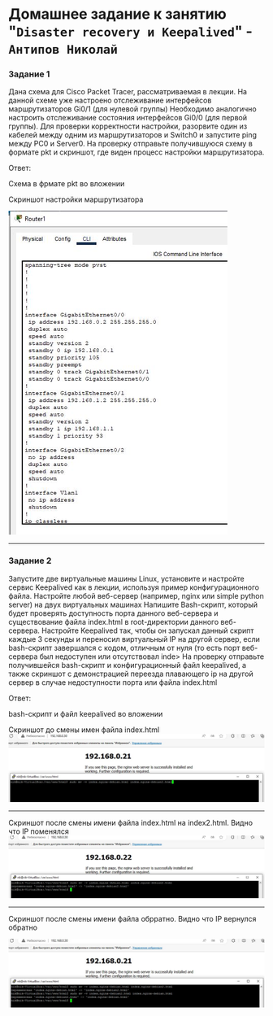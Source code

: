 # Домашнее задание к занятию "`Disaster recovery и Keepalived`" - `Антипов Николай`

### Задание 1

Дана схема для Cisco Packet Tracer, рассматриваемая в лекции.
На данной схеме уже настроено отслеживание интерфейсов маршрутизаторов Gi0/1 (для нулевой группы)
Необходимо аналогично настроить отслеживание состояния интерфейсов Gi0/0 (для первой группы).
Для проверки корректности настройки, разорвите один из кабелей между одним из маршрутизаторов и Switch0 и запустите ping между PC0 и Server0.
На проверку отправьте получившуюся схему в формате pkt и скриншот, где виден процесс настройки маршрутизатора.


Ответ:

Схема в фрмате pkt во вложении

Скриншот настройки маршрутизатора

![скриншот настройки](https://github.com/NikolayAntipov/Keepalived/blob/main/img/1.JPG)

---

### Задание 2

Запустите две виртуальные машины Linux, установите и настройте сервис Keepalived как в лекции, используя пример конфигурационного файла.
Настройте любой веб-сервер (например, nginx или simple python server) на двух виртуальных машинах
Напишите Bash-скрипт, который будет проверять доступность порта данного веб-сервера и существование файла index.html в root-директории данного веб-сервера.
Настройте Keepalived так, чтобы он запускал данный скрипт каждые 3 секунды и переносил виртуальный IP на другой сервер, если bash-скрипт завершался с кодом, отличным от нуля (то есть порт веб-сервера был недоступен или отсутствовал inde>
На проверку отправьте получившейся bash-скрипт и конфигурационный файл keepalived, а также скриншот с демонстрацией переезда плавающего ip на другой сервер в случае недоступности порта или файла index.html

Ответ:

bash-скрипт и файл keepalived во вложении

Скриншот до смены имен файла index.html
 ![до смены](https://github.com/NikolayAntipov/Keepalived/blob/main/img/2_%D0%B4%D0%BE%20%D1%81%D0%BC%D0%B5%D0%BD%D1%8B%20%D0%B8%D0%BC%D0%B5%D0%BD%D0%B8%20%D1%84%D0%B0%D0%B9%D0%BB%D0%B0.JPG)

---

Скриншот после смены имени файла index.html на index2.html. Видно что IP поменялся
 ![после смены](https://github.com/NikolayAntipov/Keepalived/blob/main/img/2_%D0%BF%D0%BE%D1%81%D0%BB%D0%B5%20%D1%81%D0%BC%D0%B5%D0%BD%D1%8B%20%D0%B8%D0%BC%D0%B5%D0%BD%D0%B8%20%D1%84%D0%B0%D0%B9%D0%BB%D0%B0.JPG)

---

Скриншот после смены имени файла обрратно. Видно что IP вернулся обратно

![после смены обратно](https://github.com/NikolayAntipov/Keepalived/blob/main/img/2_%D0%BF%D0%BE%D1%81%D0%BB%D0%B5%20%D1%81%D0%BC%D0%B5%D0%BD%D1%8B%20%D0%B8%D0%BC%D0%B5%D0%BD%D0%B8%20%D0%BE%D0%B1%D1%80%D0%B0%D1%82%D0%BD%D0%BE.JPG)

